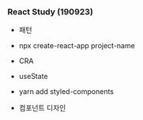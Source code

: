 ### React Study (190923)

- 패턴

- npx create-react-app project-name

- CRA

- useState

- yarn add styled-components

- 컴포넌트 디자인 